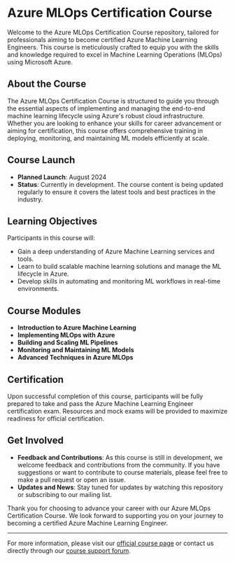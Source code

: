 # Azure MLOps Certification Course

Welcome to the Azure MLOps Certification Course repository, tailored for professionals aiming to become certified Azure Machine Learning Engineers. This course is meticulously crafted to equip you with the skills and knowledge required to excel in Machine Learning Operations (MLOps) using Microsoft Azure.

## About the Course

The Azure MLOps Certification Course is structured to guide you through the essential aspects of implementing and managing the end-to-end machine learning lifecycle using Azure's robust cloud infrastructure. Whether you are looking to enhance your skills for career advancement or aiming for certification, this course offers comprehensive training in deploying, monitoring, and maintaining ML models efficiently at scale.

## Course Launch

- **Planned Launch**: August 2024
- **Status**: Currently in development. The course content is being updated regularly to ensure it covers the latest tools and best practices in the industry.

## Learning Objectives

Participants in this course will:
- Gain a deep understanding of Azure Machine Learning services and tools.
- Learn to build scalable machine learning solutions and manage the ML lifecycle in Azure.
- Develop skills in automating and monitoring ML workflows in real-time environments.

## Course Modules

- **Introduction to Azure Machine Learning**
- **Implementing MLOps with Azure**
- **Building and Scaling ML Pipelines**
- **Monitoring and Maintaining ML Models**
- **Advanced Techniques in Azure MLOps**

## Certification

Upon successful completion of this course, participants will be fully prepared to take and pass the Azure Machine Learning Engineer certification exam. Resources and mock exams will be provided to maximize readiness for official certification.

## Get Involved

- **Feedback and Contributions**: As this course is still in development, we welcome feedback and contributions from the community. If you have suggestions or want to contribute to course materials, please feel free to make a pull request or open an issue.
- **Updates and News**: Stay tuned for updates by watching this repository or subscribing to our mailing list.

Thank you for choosing to advance your career with our Azure MLOps Certification Course. We look forward to supporting you on your journey to becoming a certified Azure Machine Learning Engineer.

---

For more information, please visit our [official course page](#) or contact us directly through our [course support forum](#).
